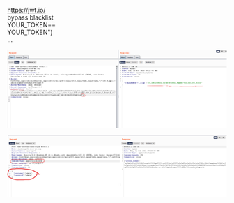 https://jwt.io/</br>
bypass blacklist</br>
YOUR_TOKEN==</br>
YOUR_TOKEN")</br>
...

![img1](GET_admin.png)

![img2](POST_login.png)
